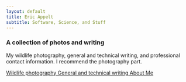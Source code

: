```yaml
---
layout: default
title: Eric Appelt
subtitle: Software, Science, and Stuff
---
```


<div class="col-xs-12 col-md-6 bigfont-column"> 
  <p id="randm"></p>
</div>
<script>
  var metazoa_string = "{{site.data["metazoa"] | join: ',' }}";
  var metazoa = metazoa_string.split(',');
  var mrand = metazoa[Math.floor(Math.random() * metazoa.length)];
  var elem = document.createElement("img");
  elem.src = mrand;
  elem.setAttribute("alt", "random metazoan");
  elem.setAttribute("class", "img-responsive center-block framed-image");
  document.getElementById("randm").appendChild(elem);
</script>

<div class="col-xs-12 col-md-6 bigfont-column" markdown="1"> 

### A collection of photos and writing

My wildlife photography, general and technical writing, and
professional contact information. I recommend the photography
part.

<a href="/metazoa.html" class="btn btn-block btn-primary bigfont">
Wildlife photography
</a>
<a href="/writing.html" class="btn btn-block btn-primary bigfont">
General and technical writing
</a>
<a href="/about.html" class="btn btn-block btn-primary bigfont">
About Me
</a>

</div>
